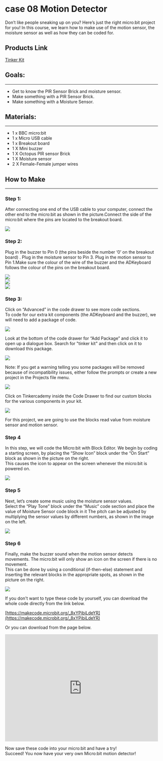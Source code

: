 # case 08 Motion Detector 

Don’t like people sneaking up on you? Here’s just the right micro:bit project for you! In this course, we learn how to make use of the motion sensor, the moisture sensor as well as how they can be coded for.

## Products Link

[Tinker Kit](https://shop.elecfreaks.com/products/elecfreaks-micro-bit-tinker-kit-without-micro-bit-board?_pos=1&_sid=a3579b340&_ss=r)

## Goals:  
---  

- Get to know the PIR Sensor Brick and moisture sensor.  
- Make something with a PIR Sensor Brick.  
- Make something with a Moisture Sensor.  


## Materials:    
---  
  
- 1 x BBC micro:bit  
- 1 x Micro USB cable  
- 1 x Breakout board  
- 1 X Mini buzzer  
- 1 X Octopus PIR sensor Brick
- 1 X Moisture sensor  
- 2 X Female-Female jumper wires  


## How to Make  
---  

### Step 1:
  
After connecting one end of the USB cable to your computer, connect the other end to the micro:bit as shown in the picture.Connect the side of the micro:bit where the pins are located to the breakout board.  

![](./images/64lAG8S.jpg)   

### Step 2:  

Plug in the buzzer to Pin 0 (the pins beside the number ‘0’ on the breakout board) . Plug in the moisture sensor to Pin 3. Plug in the motion sensor to Pin 1.Make sure the colour of the wire of the buzzer and the ADKeyboard follows the colour of the pins on the breakout board.  

![](./images/NuBmxhy.jpg)  
![](./images/Rj1DnJb.jpg)  
![](./images/pHfDOO8.jpg)  


### Step 3:  

Click on “Advanced” in the code drawer to see more code sections.  
To code for our extra kit components (the ADKeyboard and the buzzer), we will need to add a package of code.  

![](./images/Lb5u8N0.jpg)  

Look at the bottom of the code drawer for “Add Package” and click it to open up a dialogue box. Search for "tinker kit" and then click on it to download this package.  

![](./images/pBgBfAm.png)  

Note: If you get a warning telling you some packages will be removed because of incompatibility issues, either follow the prompts or create a new project in the Projects file menu.  

![](./images/SRt0dDo.png)  

Click on Tinkercademy inside the Code Drawer to find our custom blocks for the various components in your kit.  

![](./images/WC0lzLU.png)  

For this project, we are going to use the blocks read value from moisture sensor and motion sensor.  

### Step 4  

In this step, we will code the Micro:bit with Block Editor. We begin by coding a starting screen, by placing the “Show Icon” block under the “On Start” block as shown in the picture on the right.  
This causes the icon to appear on the screen whenever the micro:bit is powered on.  

![](./images/NFbqCkL.png)  

### Step 5  

Next, let’s create some music using the moisture sensor values.   
Select the “Play Tone” block under the “Music” code section and place the value of Moisture Sensor code block in it
The pitch can be adjusted by multiplying the sensor values by different numbers, as shown in the image on the left.  

![](./images/DfFWFin.png)  

### Step 6  

Finally, make the buzzer sound when the motion sensor detects movements. The micro:bit will only show an icon on the screen if there is no movement.  
This can be done by using a conditional (if-then-else) statement and inserting the relevant blocks in the appropriate spots, as shown in the picture on the right.  

![](./images/fbTZLgN.png)  

If you don't want to type these code by yourself, you can download the whole code directly from the link below.  

[https://makecode.microbit.org/_8xYPibiLdeYR](https://makecode.microbit.org/_8xYPibiLdeYR)  

Or you can download from the page below.  

<div style="position:relative;height:0;padding-bottom:70%;overflow:hidden;"><iframe style="position:absolute;top:0;left:0;width:100%;height:100%;" src="https://makecode.microbit.org/#pub:_8xYPibiLdeYR" frameborder="0" sandbox="allow-popups allow-forms allow-scripts allow-same-origin"></iframe></div>  


Now save these code into your micro:bit and have a try!    
Succeed! You now have your very own Micro:bit motion detector!    

